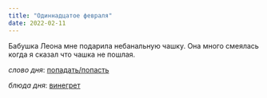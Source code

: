 ```yaml
---
title: "Одиннадцатое февраля"
date: 2022-02-11
---
```

Бабушка Леона мне подарила небанальную чашку. Она много смеялась когда я сказал что чашка не пошлая.


*слово дня*: [попадать/попасть](https://www.lingvolive.com/en-us/translate/ru-fr/%D0%BF%D0%BE%D0%BF%D0%B0%D1%81%D1%82%D1%8C)

*блюда дня*: [винегрет](https://ru.wikipedia.org/wiki/%D0%92%D0%B8%D0%BD%D0%B5%D0%B3%D1%80%D0%B5%D1%82)
